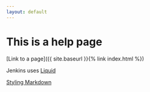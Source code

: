 ```yaml
---
layout: default
---
```

# This is a help page

[Link to a page]({{ site.baseurl }}{% link index.html %})

Jenkins uses [Liquid](https://shopify.github.io/liquid/basics/introduction/)

[Styling Markdown](https://digitaldrummerj.me/styling-jekyll-markdown/)

